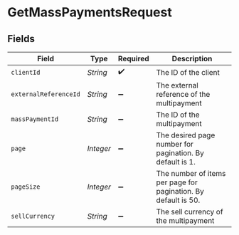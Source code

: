 # GetMassPaymentsRequest


## Fields

| Field                                                          | Type                                                           | Required                                                       | Description                                                    |
| -------------------------------------------------------------- | -------------------------------------------------------------- | -------------------------------------------------------------- | -------------------------------------------------------------- |
| `clientId`                                                     | *String*                                                       | :heavy_check_mark:                                             | The ID of the client                                           |
| `externalReferenceId`                                          | *String*                                                       | :heavy_minus_sign:                                             | The external reference of the multipayment                     |
| `massPaymentId`                                                | *String*                                                       | :heavy_minus_sign:                                             | The ID of the multipayment                                     |
| `page`                                                         | *Integer*                                                      | :heavy_minus_sign:                                             | The desired page number for pagination. By default is 1.       |
| `pageSize`                                                     | *Integer*                                                      | :heavy_minus_sign:                                             | The number of items per page for pagination. By default is 50. |
| `sellCurrency`                                                 | *String*                                                       | :heavy_minus_sign:                                             | The sell currency of the multipayment                          |